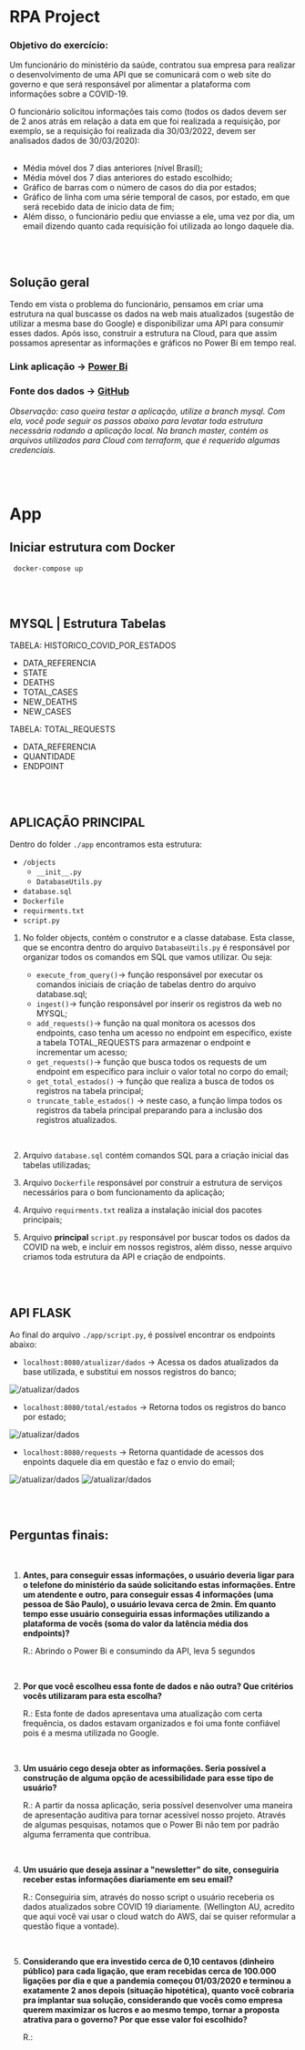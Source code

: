 # RPA Project

### Objetivo do exercício:

Um funcionário do ministério da saúde, contratou sua empresa para realizar o desenvolvimento de uma API que se comunicará com o web site do governo e que será responsável por alimentar a plataforma com informações sobre a COVID-19.

O funcionário solicitou informações tais como (todos os dados devem ser de 2 anos atrás em relação a data em que foi realizada a requisição, por exemplo, se a requisição foi realizada dia 30/03/2022, devem ser analisados dados de 30/03/2020):
<br /> <br />

- Média móvel dos 7 dias anteriores (nível Brasil);
- Média móvel dos 7 dias anteriores do estado escolhido;
- Gráfico de barras com o número de casos do dia por estados;
- Gráfico de linha com uma série temporal de casos, por estado, em que será recebido data de inicio data de fim;
- Além disso, o funcionário pediu que enviasse a ele, uma vez por dia, um email dizendo quanto cada requisição foi utilizada ao longo daquele dia.

<br/><br/>


## Solução geral

Tendo em vista o problema do funcionário, pensamos em criar uma estrutura na qual buscasse os dados na web mais atualizados (sugestão de utilizar a mesma base do Google) e disponibilizar uma API para consumir esses dados. Após isso, construir a estrutura na Cloud, para que assim possamos apresentar as informações e gráficos no Power Bi em tempo real.

### Link aplicação -> [Power Bi](https://app.powerbi.com/view?r=eyJrIjoiNDUwMzRhNGMtOTRlMi00YjE1LWE0YTctYmU4MzhmNjUzYzI2IiwidCI6IjExZGJiZmUyLTg5YjgtNDU0OS1iZTEwLWNlYzM2NGU1OTU1MSIsImMiOjR9)

### Fonte dos dados -> [GitHub](https://raw.githubusercontent.com/wcota/covid19br/master/cases-brazil-states.csv)


*Observação: caso queira testar a aplicação, utilize a branch mysql. Com ela, você pode seguir os passos abaixo para levatar toda estrutura necessária rodando a aplicação local. Na branch master, contém os arquivos utilizados para Cloud com terraform, que é requerido algumas credenciais.* 


<br/><br/>

# App

## Iniciar estrutura com Docker
``` docker-compose up```

<br/><br />

## MYSQL | Estrutura Tabelas

TABELA: HISTORICO_COVID_POR_ESTADOS
 - DATA_REFERENCIA 
 - STATE
 - DEATHS 
 - TOTAL_CASES 
 - NEW_DEATHS 
 - NEW_CASES 


 TABELA: TOTAL_REQUESTS
 - DATA_REFERENCIA 
 - QUANTIDADE
 - ENDPOINT

<br /> <br />

## APLICAÇÃO PRINCIPAL

Dentro do folder ``` ./app ``` encontramos esta estrutura:

- ``` /objects ``` 
    - ``` __init__.py ``` 
    - ``` DatabaseUtils.py ```
- ``` database.sql ```
- ``` Dockerfile ```
- ``` requirments.txt ```
- ``` script.py ```


1. No folder objects, contém o construtor e a classe database. Esta classe, que se encontra dentro do arquivo ``` DatabaseUtils.py ``` é responsável por organizar todos 
os comandos em SQL que vamos utilizar. Ou seja:

    - ``` execute_from_query() ```-> função responsável por executar os comandos iniciais de criação de tabelas dentro do arquivo database.sql;
    - ``` ingest() ```-> função responsável por inserir os registros da web no MYSQL;
    - ``` add_requests() ```-> função na qual monitora os acessos dos endpoints, caso tenha um acesso no endpoint em específico, existe a tabela TOTAL_REQUESTS para armazenar o endpoint e incrementar um acesso;
    - ``` get_requests() ```-> função que busca todos os requests de um endpoint em específico para incluir o valor total no corpo do email;
    - ``` get_total_estados() ``` -> função que realiza a busca de todos os registros na tabela principal;
    - ``` truncate_table_estados() ``` -> neste caso, a função limpa todos os registros da tabela principal preparando para a inclusão dos registros atualizados.

<br /> 

2. Arquivo ``` database.sql ``` contém comandos SQL para a criação inicial das tabelas utilizadas;


3. Arquivo ``` Dockerfile ``` responsável por construir a estrutura de serviços necessários para o bom funcionamento da aplicação;

4. Arquivo ``` requirments.txt ``` realiza a instalação inicial dos pacotes principais;

5. Arquivo **principal** ``` script.py ``` responsável por buscar todos os dados da COVID na web, e incluir em nossos registros, além disso, nesse arquivo criamos toda estrutura da API e criação de endpoints.

<br /> <br />

## API FLASK

Ao final do arquivo ``` ./app/script.py ```, é possível encontrar os endpoints abaixo:

- ``` localhost:8080/atualizar/dados ``` -> Acessa os dados atualizados da base utilizada, e substitui em nossos registros do banco; 

![/atualizar/dados](images/atualizar_dados.png)


- ``` localhost:8080/total/estados ```   -> Retorna todos os registros do banco por estado;

![/atualizar/dados](images/estados.png)


- ``` localhost:8080/requests ```        -> Retorna quantidade de acessos dos enpoints daquele dia em questão e faz o envio do email;

![/atualizar/dados](images/requests.png)
![/atualizar/dados](images/email.png)

<br /> <br/>


## Perguntas finais:
<br/>

1. **Antes, para conseguir essas informações, o usuário deveria ligar para o telefone do ministério da saúde solicitando estas informações. Entre um atendente e outro, para conseguir essas 4 informações (uma pessoa de São Paulo), o usuário levava cerca de 2min. Em quanto tempo esse usuário conseguiria essas informações utilizando a plataforma de vocês (soma do valor da latência média dos endpoints)?**

    R.: Abrindo o Power Bi e consumindo da API, leva 5 segundos

<br />

2. **Por que você escolheu essa fonte de dados e não outra? Que critérios vocês utilizaram para esta escolha?**

    R.: Esta fonte de dados apresentava uma atualização com certa frequência, os dados estavam organizados e foi uma fonte confiável pois é a mesma utilizada no Google.

<br /> 

3. **Um usuário cego deseja obter as informações. Seria possível a construção de alguma opção de acessibilidade para esse tipo de usuário?**

    R.: A partir da nossa aplicação, seria possível desenvolver uma maneira de apresentação auditiva para tornar acessível nosso projeto. Através de algumas pesquisas, notamos que o Power Bi não tem por padrão alguma ferramenta que contribua.

<br />

4. **Um usuário que deseja assinar a "newsletter" do site, conseguiria receber estas informações diariamente em seu email?**

    R.: Conseguiria sim, através do nosso script o usuário receberia os dados atualizados sobre COVID 19  diariamente. (Wellington AU, acredito que aqui você vai usar o cloud watch do AWS, daí se quiser reformular a questão fique a vontade).

<br />

5. **Considerando que era investido cerca de 0,10 centavos (dinheiro público) para cada ligação, que eram recebidas cerca de 100.000 ligações por dia e que a pandemia começou 01/03/2020 e terminou a exatamente 2 anos depois (situação hipotética), quanto você cobraria pra implantar sua solução, considerando que vocês como empresa querem maximizar os lucros e ao mesmo tempo, tornar a proposta atrativa para o governo? Por que esse valor foi escolhido?**

    R.: